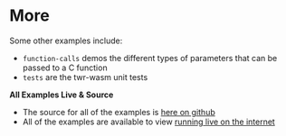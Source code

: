 <h1>More</h1>

Some other examples include:

- `function-calls` demos the different types of parameters that can be passed to a C function
- `tests` are the twr-wasm unit tests


**All Examples Live & Source**

- The source for all of the examples is [here on github](https://github.com/twiddlingbits/twr-wasm/tree/main/examples)
- All of the examples are available to view [running live on the internet](/examples/dist/index.html)
